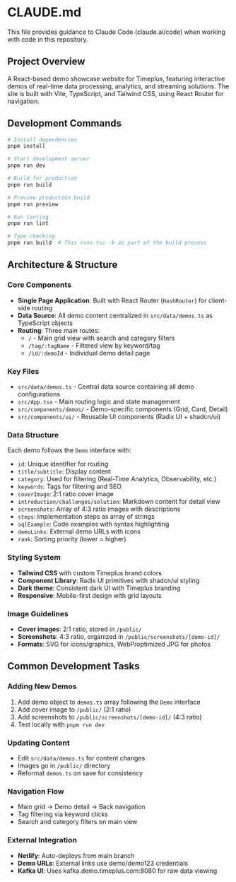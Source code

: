# CLAUDE.md

This file provides guidance to Claude Code (claude.ai/code) when working with code in this repository.

## Project Overview

A React-based demo showcase website for Timeplus, featuring interactive demos of real-time data processing, analytics, and streaming solutions. The site is built with Vite, TypeScript, and Tailwind CSS, using React Router for navigation.

## Development Commands

```bash
# Install dependencies
pnpm install

# Start development server
pnpm run dev

# Build for production
pnpm run build

# Preview production build
pnpm run preview

# Run linting
pnpm run lint

# Type checking
pnpm run build  # This runs tsc -b as part of the build process
```

## Architecture & Structure

### Core Components
- **Single Page Application**: Built with React Router (`HashRouter`) for client-side routing
- **Data Source**: All demo content centralized in `src/data/demos.ts` as TypeScript objects
- **Routing**: Three main routes:
  - `/` - Main grid view with search and category filters
  - `/tag/:tagName` - Filtered view by keyword/tag
  - `/id/:demoId` - Individual demo detail page

### Key Files
- `src/data/demos.ts` - Central data source containing all demo configurations
- `src/App.tsx` - Main routing logic and state management
- `src/components/demos/` - Demo-specific components (Grid, Card, Detail)
- `src/components/ui/` - Reusable UI components (Radix UI + shadcn/ui)

### Data Structure
Each demo follows the `Demo` interface with:
- `id`: Unique identifier for routing
- `title/subtitle`: Display content
- `category`: Used for filtering (Real-Time Analytics, Observability, etc.)
- `keywords`: Tags for filtering and SEO
- `coverImage`: 2:1 ratio cover image
- `introduction/challenges/solution`: Markdown content for detail view
- `screenshots`: Array of 4:3 ratio images with descriptions
- `steps`: Implementation steps as array of strings
- `sqlExample`: Code examples with syntax highlighting
- `demoLinks`: External demo URLs with icons
- `rank`: Sorting priority (lower = higher)

### Styling System
- **Tailwind CSS** with custom Timeplus brand colors
- **Component Library**: Radix UI primitives with shadcn/ui styling
- **Dark theme**: Consistent dark UI with Timeplus branding
- **Responsive**: Mobile-first design with grid layouts

### Image Guidelines
- **Cover images**: 2:1 ratio, stored in `/public/`
- **Screenshots**: 4:3 ratio, organized in `/public/screenshots/[demo-id]/`
- **Formats**: SVG for icons/graphics, WebP/optimized JPG for photos

## Common Development Tasks

### Adding New Demos
1. Add demo object to `demos.ts` array following the `Demo` interface
2. Add cover image to `/public/` (2:1 ratio)
3. Add screenshots to `/public/screenshots/[demo-id]/` (4:3 ratio)
4. Test locally with `pnpm run dev`

### Updating Content
- Edit `src/data/demos.ts` for content changes
- Images go in `/public/` directory
- Reformat `demos.ts` on save for consistency

### Navigation Flow
- Main grid → Demo detail → Back navigation
- Tag filtering via keyword clicks
- Search and category filters on main view

### External Integration
- **Netlify**: Auto-deploys from main branch
- **Demo URLs**: External links use demo/demo123 credentials
- **Kafka UI**: Uses kafka.demo.timeplus.com:8080 for raw data viewing